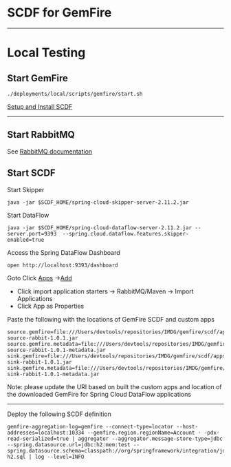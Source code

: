 # SCDF for GemFire

-----------------------

# Local Testing

## Start GemFire

```shell
./deployments/local/scripts/gemfire/start.sh
```

[Setup and Install SCDF](https://dataflow.spring.io/docs/installation/local/manual/)

------------------------
## Start RabbitMQ

See [RabbitMQ documentation](https://www.rabbitmq.com/docs/download)

##  Start SCDF

Start Skipper
```shell
java -jar $SCDF_HOME/spring-cloud-skipper-server-2.11.2.jar  
```

Start DataFlow
```shell
java -jar $SCDF_HOME/spring-cloud-dataflow-server-2.11.2.jar --server.port=9393  --spring.cloud.dataflow.features.skipper-enabled=true 
```

Access the Spring DataFlow Dashboard

```shell
open http://localhost:9393/dashboard
```

Goto Click [Apps](http://localhost:9393/dashboard/index.html#/apps) ->[Add](http://localhost:9393/dashboard/index.html#/apps/add)

- Click import application starters -> RabbitMQ/Maven -> Import Applications
- Click App as Properties

Paste the following with the locations of GemFire SCDF and custom apps


```properties
source.gemfire=file:///Users/devtools/repositories/IMDG/gemfire/scdf/apps/gemfire-source-rabbit-1.0.1.jar
source.gemfire.metadata=file:///Users/devtools/repositories/IMDG/gemfire/scdf/apps/gemfire-source-rabbit-1.0.1-metadata.jar
sink.gemfire=file:///Users/devtools/repositories/IMDG/gemfire/scdf/apps/gemfire-sink-rabbit-1.0.1.jar
sink.gemfire.metadata=file:///Users/devtools/repositories/IMDG/gemfire/scdf/apps/gemfire-sink-rabbit-1.0.1-metadata.jar
```

Note: please update the URI based on built the custom apps and location of the downloaded GemFire for Spring Cloud DataFlow applications

--------------------------------
Deploy the following SCDF definition


```shell
gemfire-aggregation-log=gemfire --connect-type=locator --host-addresses=localhost:10334 --gemfire.region.regionName=Account - -pdx-read-serialized=true | aggregator --aggregator.message-store-type=jdbc --spring.datasource.url=jdbc:h2:mem:test --spring.datasource.schema=classpath://org/springframework/integration/jdbc/schema-h2.sql | log --level=INFO
```
